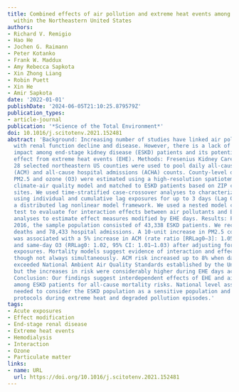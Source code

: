 ```yaml
---
title: Combined effects of air pollution and extreme heat events among ESKD patients
  within the Northeastern United States
authors:
- Richard V. Remigio
- Hao He
- Jochen G. Raimann
- Peter Kotanko
- Frank W. Maddux
- Amy Rebecca Sapkota
- Xin Zhong Liang
- Robin Puett
- Xin He
- Amir Sapkota
date: '2022-01-01'
publishDate: '2024-06-05T21:10:25.879579Z'
publication_types:
- article-journal
publication: '*Science of the Total Environment*'
doi: 10.1016/j.scitotenv.2021.152481
abstract: 'Background: Increasing number of studies have linked air pollution exposure
  with renal function decline and disease. However, there is a lack of data on its
  impact among end-stage kidney disease (ESKD) patients and its potential modifying
  effect from extreme heat events (EHE). Methods: Fresenius Kidney Care records from
  28 selected northeastern US counties were used to pool daily all-cause mortality
  (ACM) and all-cause hospital admissions (ACHA) counts. County-level daily ambient
  PM2.5 and ozone (O3) were estimated using a high-resolution spatiotemporal coupled
  climate-air quality model and matched to ESKD patients based on ZIP codes of treatment
  sites. We used time-stratified case-crossover analyses to characterize acute exposures
  using individual and cumulative lag exposures for up to 3 days (Lag 0–3) by using
  a distributed lag nonlinear model framework. We used a nested model comparison hypothesis
  test to evaluate for interaction effects between air pollutants and EHE and stratification
  analyses to estimate effect measures modified by EHE days. Results: From 2001 to
  2016, the sample population consisted of 43,338 ESKD patients. We recorded 5217
  deaths and 78,433 hospital admissions. A 10-unit increase in PM2.5 concentration
  was associated with a 5% increase in ACM (rate ratio [RRLag0–3]: 1.05, 95% CI: 1.00–1.10)
  and same-day O3 (RRLag0: 1.02, 95% CI: 1.01–1.03) after adjusting for extreme heat
  exposures. Mortality models suggest evidence of interaction and effect measure modification,
  though not always simultaneously. ACM risk increased up to 8% when daily ozone concentrations
  exceeded National Ambient Air Quality Standards established by the United States,
  but the increases in risk were considerably higher during EHE days across lag periods.
  Conclusion: Our findings suggest interdependent effects of EHE and air pollution
  among ESKD patients for all-cause mortality risks. National level assessments are
  needed to consider the ESKD population as a sensitive population and inform treatment
  protocols during extreme heat and degraded pollution episodes.'
tags:
- Acute exposures
- Effect modification
- End-stage renal disease
- Extreme heat events
- Hemodialysis
- Interaction
- Ozone
- Particulate matter
links:
- name: URL
  url: https://doi.org/10.1016/j.scitotenv.2021.152481
---
```

